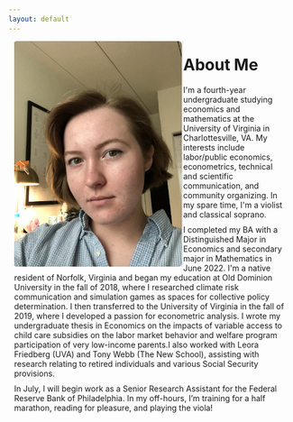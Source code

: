 ```yaml
---
layout: default
---
```


<div class="home">

</div>

<style>
p {
  margin: 10px;
}
</style>

<p><img src="face.png" alt="madison" style="float:left;width:300px;height:400px;">

<h1>About Me</h1>

<p>I'm a fourth-year undergraduate studying economics and mathematics at the University of Virginia in Charlottesville, VA. My interests include labor/public economics, econometrics, technical and scientific communication, and community organizing. In my spare time, I'm a violist and classical soprano.</p>
<p>
I completed my BA with a Distinguished Major in Economics and secondary major in Mathematics in June 2022. I'm a native resident of Norfolk, Virginia and began my education at Old Dominion University in the fall of 2018, where I researched climate risk communication and simulation games as spaces for collective policy determination. I then transferred to the University of Virginia in the fall of 2019, where I developed a passion for econometric analysis.
I wrote my undergraduate thesis in Economics on the impacts of variable access to child care subsidies on the labor market behavior and welfare program participation of very low-income parents.I also worked with Leora Friedberg (UVA) and Tony Webb (The New School), assisting with research relating to retired individuals and various Social Security provisions. 
</p>

<p>In July, I will begin work as a Senior Research Assistant for the Federal Reserve Bank of Philadelphia.
In my off-hours, I’m training for a half marathon, reading for pleasure, and playing the viola! </p>
